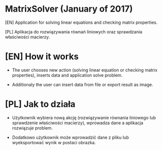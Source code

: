 # MatrixSolver (January of 2017)

[EN] Application for solving linear equations and checking matrix properties.

[PL] Aplikacja do rozwiązywania równań liniowych oraz sprawdzania właściwości macierzy.

# [EN] How it works

+ The user chooses new action (solving linear equation or checking matrix properties), inserts data and application solve problem.

+ Additionaly the user can insert data from file or export result as image.

# [PL] Jak to działa

+ Użytkownik wybiera nową akcję (rozwiązywanie równania liniowego lub sprawdzenie właściwości macierzy), wprowadza dane a aplikacja rozwiązuje problem.

+ Dodatkowo użytkownik może wprowadzić dane z pliku lub wyeksportować wynik w postaci obrazka.
